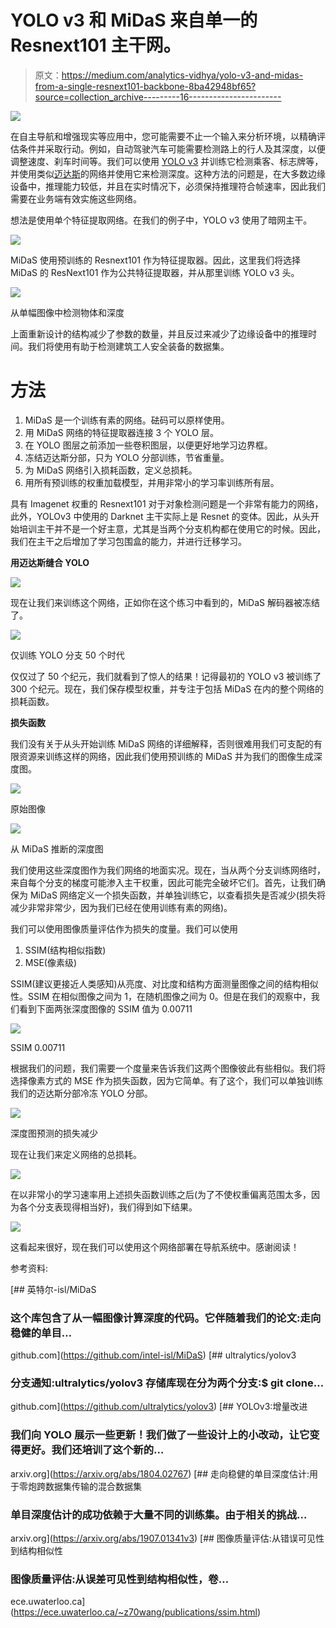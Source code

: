 # YOLO v3 和 MiDaS 来自单一的 Resnext101 主干网。

> 原文：<https://medium.com/analytics-vidhya/yolo-v3-and-midas-from-a-single-resnext101-backbone-8ba42948bf65?source=collection_archive---------16----------------------->

![](img/047bbe59ef5b881fa82dc69080bef37f.png)

在自主导航和增强现实等应用中，您可能需要不止一个输入来分析环境，以精确评估条件并采取行动。例如，自动驾驶汽车可能需要检测路上的行人及其深度，以便调整速度、刹车时间等。我们可以使用 [YOLO v3](https://github.com/ultralytics/yolov3) 并训练它检测乘客、标志牌等，并使用类似[迈达斯](https://github.com/intel-isl/MiDaS)的网络并使用它来检测深度。这种方法的问题是，在大多数边缘设备中，推理能力较低，并且在实时情况下，必须保持推理符合帧速率，因此我们需要在业务端有效实施这些网络。

想法是使用单个特征提取网络。在我们的例子中，YOLO v3 使用了暗网主干。

![](img/4956617f31cec64e1497a7327d02fedb.png)

MiDaS 使用预训练的 Resnext101 作为特征提取器。因此，这里我们将选择 MiDaS 的 ResNext101 作为公共特征提取器，并从那里训练 YOLO v3 头。

![](img/3927441769d0771e044c979279096f96.png)

从单幅图像中检测物体和深度

上面重新设计的结构减少了参数的数量，并且反过来减少了边缘设备中的推理时间。我们将使用有助于检测建筑工人安全装备的数据集。

# 方法

1.  MiDaS 是一个训练有素的网络。砝码可以原样使用。
2.  用 MiDaS 网络的特征提取器连接 3 个 YOLO 层。
3.  在 YOLO 图层之前添加一些卷积图层，以便更好地学习边界框。
4.  冻结迈达斯分部，只为 YOLO 分部训练，节省重量。
5.  为 MiDaS 网络引入损耗函数，定义总损耗。
6.  用所有预训练的权重加载模型，并用非常小的学习率训练所有层。

具有 Imagenet 权重的 Resnext101 对于对象检测问题是一个非常有能力的网络，此外，YOLOv3 中使用的 Darknet 主干实际上是 Resnet 的变体。因此，从头开始培训主干并不是一个好主意，尤其是当两个分支机构都在使用它的时候。因此，我们在主干之后增加了学习包围盒的能力，并进行迁移学习。

**用迈达斯缝合 YOLO**

![](img/7238be9033dfe18908ac80c2b172d585.png)

现在让我们来训练这个网络，正如你在这个练习中看到的，MiDaS 解码器被冻结了。

![](img/7176126cf281b5121d396432590951f2.png)

仅训练 YOLO 分支 50 个时代

仅仅过了 50 个纪元，我们就看到了惊人的结果！记得最初的 YOLO v3 被训练了 300 个纪元。现在，我们保存模型权重，并专注于包括 MiDaS 在内的整个网络的损耗函数。

**损失函数**

我们没有关于从头开始训练 MiDaS 网络的详细解释，否则很难用我们可支配的有限资源来训练这样的网络，因此我们使用预训练的 MiDaS 并为我们的图像生成深度图。

![](img/3f091ae34043a119f13f2b4df913d961.png)

原始图像

![](img/72cb6eadd0d083bf25edd7dfaefe6e5f.png)

从 MiDaS 推断的深度图

我们使用这些深度图作为我们网络的地面实况。现在，当从两个分支训练网络时，来自每个分支的梯度可能渗入主干权重，因此可能完全破坏它们。首先，让我们确保为 MiDaS 网络定义一个损失函数，并单独训练它，以查看损失是否减少(损失将减少非常非常少，因为我们已经在使用训练有素的网络)。

我们可以使用图像质量评估作为损失的度量。我们可以使用

1.  SSIM(结构相似指数)
2.  MSE(像素级)

SSIM(建议更接近人类感知)从亮度、对比度和结构方面测量图像之间的结构相似性。SSIM 在相似图像之间为 1，在随机图像之间为 0。但是在我们的观察中，我们看到下面两张深度图像的 SSIM 值为 0.00711

![](img/641db394a86e10359308ccc64c037db5.png)

SSIM 0.00711

根据我们的问题，我们需要一个度量来告诉我们这两个图像彼此有些相似。我们将选择像素方式的 MSE 作为损失函数，因为它简单。有了这个，我们可以单独训练我们的迈达斯分部冷冻 YOLO 分部。

![](img/a1a667219df36f543ecb5ebf3373b35d.png)

深度图预测的损失减少

现在让我们来定义网络的总损耗。

![](img/1ec31302a54760f240a4894a10102044.png)

在以非常小的学习速率用上述损失函数训练之后(为了不使权重偏离范围太多，因为各个分支表现得相当好)，我们得到如下结果。

![](img/f90da3d30b494c9278ee88d95f1336ae.png)

这看起来很好，现在我们可以使用这个网络部署在导航系统中。感谢阅读！

参考资料:

[](https://github.com/intel-isl/MiDaS) [## 英特尔-isl/MiDaS

### 这个库包含了从一幅图像计算深度的代码。它伴随着我们的论文:走向稳健的单目…

github.com](https://github.com/intel-isl/MiDaS) [](https://github.com/ultralytics/yolov3) [## ultralytics/yolov3

### 分支通知:ultralytics/yolov3 存储库现在分为两个分支:$ git clone…

github.com](https://github.com/ultralytics/yolov3)  [## YOLOv3:增量改进

### 我们向 YOLO 展示一些更新！我们做了一些设计上的小改动，让它变得更好。我们还培训了这个新的…

arxiv.org](https://arxiv.org/abs/1804.02767)  [## 走向稳健的单目深度估计:用于零炮跨数据集传输的混合数据集

### 单目深度估计的成功依赖于大量不同的训练集。由于相关的挑战…

arxiv.org](https://arxiv.org/abs/1907.01341v3)  [## 图像质量评估:从错误可见性到结构相似性

### 图像质量评估:从误差可见性到结构相似性，卷…

ece.uwaterloo.ca](https://ece.uwaterloo.ca/~z70wang/publications/ssim.html)